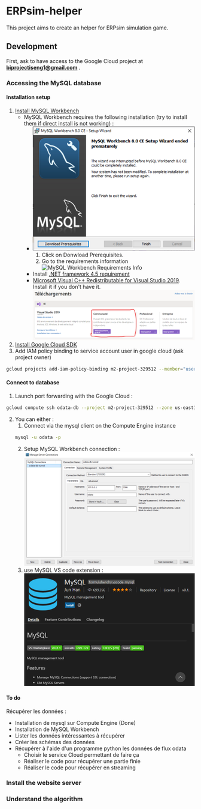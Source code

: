 # ERPsim-helper

This project aims to create an helper for ERPsim simulation game.

## Development

First, ask to have access to the Google Cloud project at **biprojectiseng1@gmail.com** .

### Accessing the MySQL database 

#### Installation setup

1. [Install MySQL Workbench](https://dev.mysql.com/downloads/workbench/)
    - MySQL Workbench requires the following installation (try to install them if direct install is not working) :
        - ![MySQL Workbench Wizard](/docs/img/mysql-workbench-wizard.png)
            1. Click on Donwload Prerequisites.
            2. Go to the requirements information ![MySQL Workbench Requirements Info](mysql-workbench-requirements-info.png)
        - Install [.NET framework 4.5 requirement](https://www.microsoft.com/en-us/download/confirmation.aspx?id=30653)
        - [Microsoft Visual C++ Redistributable for Visual Studio 2019](https://visualstudio.microsoft.com/fr/downloads/?q=Visual+C%2B%2B+Redistributable+for+Visual+Studio+2019). Install it if you don't have it.
        ![Visual Studio download](/docs/img/redistribuable-download.png)
2. [Install Google Cloud SDK](https://cloud.google.com/sdk/docs/install)
3. Add IAM policy binding to service account user in google cloud (ask project owner)
```bash
gcloud projects add-iam-policy-binding m2-project-329512 --member="user:test-user@gmail.com" --role="roles/iam.serviceAccountUser"
```

#### Connect to database

1. Launch port forwarding with the Google Cloud :
```bash
gcloud compute ssh odata-db --project m2-project-329512 --zone us-east1-b -- -L 3306:localhost:3306
```
2. You can either :
    1. Connect via the mysql client on the Compute Engine instance
    ```bash
    mysql -u odata -p
    ```
    2. Setup MySQL Workbench connection :
    ![MySQL Workbench connection setup](/docs/img/manage-server-connections.png)
    3. use MySQL VS code extension :
    ![MySQL vscode extension](/docs/img/mysql-vscode-extension.png)

#### To do

Récupérer les données :
- Installation de mysql sur Compute Engine (Done)
- Installation de MySQL Workbench
- Lister les données intéressantes à récupérer
- Créer les schémas des données
- Récupérer à l'aide d'un programme python les données de flux odata
    - Choisir le service Cloud permettant de faire ça
    - Réaliser le code pour récupérer une partie finie
    - Réaliser le code pour récupérer en streaming

### Install the website server

### Understand the algorithm